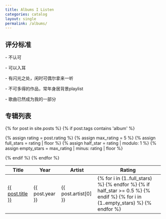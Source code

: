 ```yaml
---
title: Albums I Listen
categories: catalog
layout: single
permalink: /albums/
---
```


## 评分标准

<i class="fa-solid fa-star"></i>
<i class="far fa-star"></i>
<i class="far fa-star"></i>
<i class="far fa-star"></i>
<i class="far fa-star"></i> - 不认可

<i class="fa-solid fa-star"></i>
<i class="fa-solid fa-star"></i>
<i class="far fa-star"></i>
<i class="far fa-star"></i>
<i class="far fa-star"></i> - 可以入耳

<i class="fa-solid fa-star"></i>
<i class="fa-solid fa-star"></i>
<i class="fa-solid fa-star"></i>
<i class="far fa-star"></i>
<i class="far fa-star"></i> - 有闪光之处，闲时可偶尔拿来一听

<i class="fa-solid fa-star"></i>
<i class="fa-solid fa-star"></i>
<i class="fa-solid fa-star"></i>
<i class="fa-solid fa-star"></i> 
<i class="far fa-star"></i> - 不可多得的作品，常年身居背景playlist

<i class="fa-solid fa-star"></i>
<i class="fa-solid fa-star"></i>
<i class="fa-solid fa-star"></i>
<i class="fa-solid fa-star"></i> 
<i class="fa-solid fa-star"></i> - 歌曲已然成为我的一部分


## 专辑列表

<script src="/assets/js/sortable.js"></script>
<link rel="stylesheet" href="{{ "/assets/css/sortable.css" | relative_url }}"/>

<!--- Ref: https://github.com/tofsjonas/sortable -->
<!--- Ref: https://github.com/Shopify/liquid/wiki/Liquid-for-Designers -->
<table class="sortable">
<thead>
  <tr>
    <th>Title</th>
    <th>Year</th>
    <th>Artist</th>
    <th>Rating</th>
  </tr>
</thead>
<tbody>
{% for post in site.posts %}
  {% if post.tags contains 'album' %}

  {% assign rating = post.rating %}
  {% assign max_rating = 5 %}
  {% assign full_stars = rating | floor %}
  {% assign half_star = rating | modulo: 1 %}
  {% assign empty_stars = max_rating | minus: rating | floor %}
  
  <tr>
    <td><a href="{{ post.url }}">{{ post.title }}</a></td>
    <td>{{ post.year }}</td>
    <td>{{ post.artist[0] }}</td>
    <td>
      {% for i in (1..full_stars) %}
        <i class="fa-solid fa-star"></i>
      {% endfor %}
      {% if half_star >= 0.5 %}
        <i class="far fa-star-half-stroke"></i>
      {% endif %}
      {% for i in (1..empty_stars) %}
        <i class="far fa-star"></i>
      {% endfor %}
    </td>
  </tr>
  {% endif %}
{% endfor %}
</tbody>
</table>
